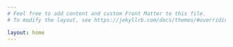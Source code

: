 ```yaml
---
# Feel free to add content and custom Front Matter to this file.
# To modify the layout, see https://jekyllrb.com/docs/themes/#overriding-theme-defaults

layout: home
---
```


<!-- <h1>All Posts</h1>
<dl class="border-bottom">
  {% for post in site.posts %}
    <dt><h3><a href="{{ post.url }}">{{ post.title }} | {{post.date | date: "%m/%d/%Y"}}</a></h3></dt>
      <dd>{{ post.excerpt }}</dd>
  {% endfor %}
</dl> -->
<!-- <h1>Status</h1>
<dl class="border-bottom">
   {% for post in site.categories.status %}
    {% if post.url %}
    <dt><h3><a href="{{ post.url }}">{{ post.title }} | {{post.date | date: "%m/%d/%Y"}}</a></h3></dt>
      <dd>{{ post.excerpt }}</dd>
   {% endif %}
  {% endfor %}
</dl>
<h1>Release Notes</h1>
<dl class="border-bottom">
  {% for post in site.categories.release-note %}
    {% if post.url %}
    <dt><h3><a href="{{ post.url }}">{{ post.title }} | {{post.date | date: "%m/%d/%Y"}}</a></h3></dt>
      <dd>{{ post.excerpt }}</dd>
   {% endif %}
  {% endfor %}
</dl> -->
